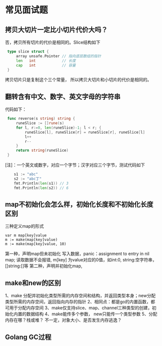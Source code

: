 # 常见面试题

## 拷贝大切片一定比小切片代价大吗？
   否，拷贝所有切片的代价是相同的。Slice结构如下
   ```go
    type slice struct {
    	array unsafe.Pointer // 指向底层数组的指针
    	len   int            // 长度   
    	cap   int            // 容量
    }
  ```
  拷贝切片只是复制这个三个常量， 所以拷贝大切片和小切片的代价是相同的。

## 翻转含有中文、数字、英文字母的字符串
   代码如下：
   
   ```go
    func reverse(s string) string { 
        runeSlice := []rune(s)
        for l, r:=0, len(runeSlice)-1; l < r; {
            runeSlice[l], runeSlice[r] = runeSlice[r], runeSlice[l]
            l++
            r--
        }
        return string(runeSlice)
    }
   ```

[注]：一个英文或数字，对应一个字节；汉字对应三个字节，测试代码如下
    
```go
    s1 := "abc"
    s2 := "abc丁"
    fmt.Println(len(s1)) // 3
    fmt.Println(len(s2)) // 6
  ```
    
## map不初始化会怎么样，初始化长度和不初始化长度区别
三种定义map的形式
```
var m map[key]value
m := make(map[key]value)
m := make(map[key]value, 10)
```
第一种，声明map但未初始化
   写入数据，panic：assignment to entry in nil map; 
   读取数据不会报错, m[key] 为value对应的0值，如int:0, string:空字符串，[]string:[]等
第二种，声明并初始化map,
    
## make和new的区别
   1、make 分配并初始化类型所需的内存空间和结构，并返回类型本身；new分配类型所需的内存空间，返回指向内存的指针
   2、相同点：都是go的内置函数，都可用于分配内存空间
   3、make仅支持slice、map、channel三种类型的创建，初始化内置的数据结构
   4、make能传多个参数， new只能传一个类型参数
   5、分配内存在哪？栈或堆？  不一定，对象大小、是否发生内存逃逸？
   
## Golang GC过程
    

